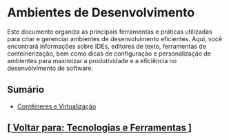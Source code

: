 # Ambientes de Desenvolvimento

Este documento organiza as principais ferramentas e práticas utilizadas para criar e gerenciar ambientes de desenvolvimento eficientes. Aqui, você encontrará informações sobre IDEs, editores de texto, ferramentas de conteinerização, bem como dicas de configuração e personalização de ambientes para maximizar a produtividade e a eficiência no desenvolvimento de software.

## Sumário

- [Contêineres e Virtualização](./1-conteineres-virtualizacao/conteineres-virtualizacao.md)

## [[ Voltar para: Tecnologias e Ferramentas ]](../tecnologias-ferramentas.md)